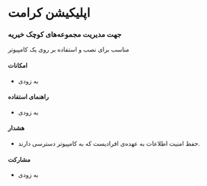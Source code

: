﻿# اپلیکیشن کرامت

### جهت مدیریت مجموعه‌های کوچک خیریه

مناسب برای نصب و استفاده بر روی یک کامپیوتر

#### امکانات

- به زودی

#### راهنمای استفاده

- به زودی

#### هشدار

- حفظ امنیت اطلاعات به عهده‌ی افرادیست که به کامپیوتر دسترسی دارند.

#### مشارکت

- به زودی
